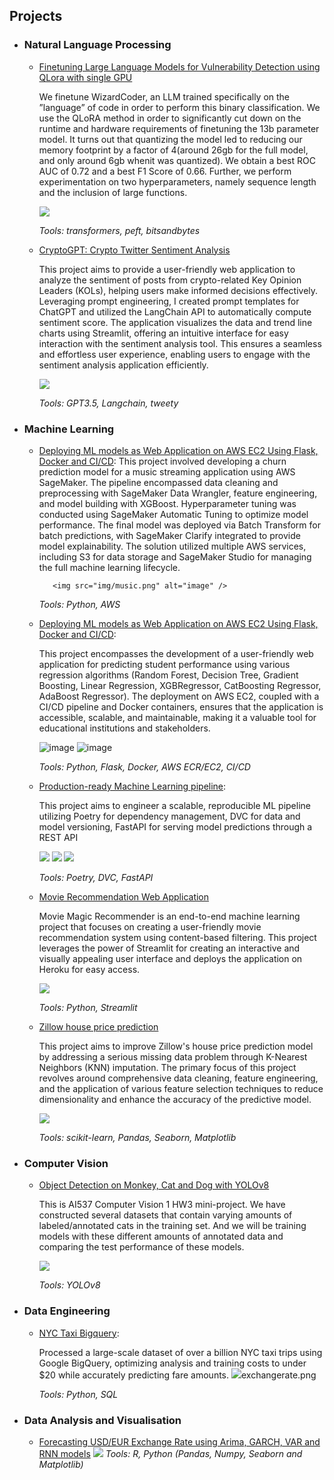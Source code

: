 
## Projects
- ### Natural Language Processing

  	- [Finetuning Large Language Models for Vulnerability Detection using QLora with single GPU](https://github.com/zhaoshijie1248/Finetuning-Large-Language-Models-for-Vulnerability-Detection)

   		We finetune WizardCoder, an LLM trained specifically on the ”language” of code in order to perform this binary classification. We use the QLoRA method in order to significantly cut down on the runtime and hardware requirements of finetuning the 13b parameter model. It turns out that quantizing the model led to reducing our memory footprint by a factor of 4(around 26gb for the full model, and only around 6gb whenit was quantized). We obtain a best ROC AUC of 0.72 and a best F1 Score of 0.66. Further, we perform experimentation on two hyperparameters, namely sequence length and the inclusion of large functions.

   		<img src="img/lora.png" > 
    
 		 _Tools: transformers, peft, bitsandbytes_

  	- [CryptoGPT: Crypto Twitter Sentiment Analysis](https://github.com/zhaoshijie1248/CryptoGPT-Crypto-Twitter-Sentiment-Analysis)

   		This project aims to provide a user-friendly web application to analyze the sentiment of posts from crypto-related Key Opinion Leaders (KOLs), helping users make informed decisions effectively. Leveraging prompt engineering, I created prompt templates for ChatGPT and utilized the LangChain API to automatically compute sentiment score. The application visualizes the data and trend line charts using Streamlit, offering an intuitive interface for easy interaction with the sentiment analysis tool. This ensures a seamless and effortless user experience, enabling users to engage with the sentiment analysis application efficiently.

   		<img src="img/crypto.png" > 
    
 		 _Tools: GPT3.5, Langchain, tweety_

- ### Machine Learning
   - [Deploying ML models as Web Application on AWS EC2 Using Flask, Docker and CI/CD](https://github.com/zhaoshijie1248/Customer-Churn-Model-for-Music-Streaming-App-using-AWS-Sagemaker):
     		This project involved developing a churn prediction model for a music streaming application using AWS SageMaker. The pipeline encompassed data cleaning and preprocessing with SageMaker Data Wrangler, feature engineering, and model building with XGBoost. Hyperparameter tuning was conducted using SageMaker Automatic Tuning to optimize model performance. The final model was deployed via Batch Transform for batch predictions, with SageMaker Clarify integrated to provide model explainability. The solution utilized multiple AWS services, including S3 for data storage and SageMaker Studio for managing the full machine learning lifecycle.

     		<img src="img/music.png" alt="image" />

     _Tools: Python, AWS_
    
   - [Deploying ML models as Web Application on AWS EC2 Using Flask, Docker and CI/CD](https://github.com/zhaoshijie1248/E2E_mlproject_with_deployment):

		This project encompasses the development of a user-friendly web application for predicting student performance using various regression algorithms (Random Forest, Decision Tree, Gradient Boosting, Linear Regression, XGBRegressor, CatBoosting Regressor, AdaBoost Regressor). The deployment on AWS EC2, coupled with a CI/CD pipeline and Docker containers, ensures that the application is accessible, scalable, and maintainable, making it a valuable tool for educational institutions and stakeholders.

		<img src="img/student.png" alt="image" />
		<img src="img/image.png" alt="image" />

	 _Tools: Python, Flask, Docker, AWS ECR/EC2, CI/CD_

   - [Production-ready Machine Learning pipeline](https://github.com/zhaoshijie1248/ML_pipeline):

		This project aims to engineer a scalable, reproducible ML pipeline utilizing Poetry for dependency management, DVC for data and
 model versioning, FastAPI for serving model predictions through a REST API

		<img src="img/pipeline.png" >
                <img src="img/hyperparameter-tuning.png" >
                <img src="img/predictionresult.png" >
  
	 _Tools: Poetry, DVC, FastAPI_
  
      
    - [Movie Recommendation Web Application](https://github.com/zhaoshijie1248/Movie-Recommend)
    
		Movie Magic Recommender is an end-to-end machine learning project that focuses on creating a user-friendly movie recommendation system using content-based filtering. This project leverages the power of Streamlit for creating an interactive and visually appealing user interface and deploys the application on Heroku for easy access.

		<img src="img/movie.png"> 

		_Tools: Python, Streamlit_

    
	- [Zillow house price prediction](https://github.com/zhaoshijie1248/Capstone-zillow-prediction)

   		This project aims to improve Zillow's house price prediction model by addressing a serious missing data problem through K-Nearest Neighbors (KNN) imputation. The primary focus of this project revolves around comprehensive data cleaning, feature engineering, and the application of various feature selection techniques to reduce dimensionality and enhance the accuracy of the predictive model.

   		<img src="img/zillow_ml.png" > 
     
   		_Tools: scikit-learn, Pandas, Seaborn, Matplotlib_

	


- ### Computer Vision
   	- [Object Detection on Monkey, Cat and Dog with YOLOv8](https://github.com/zhaoshijie1248/Object-Detection-with-YOLOv8/tree/005d72183927dfd47930860f8b167039ff60be17)

   		This is AI537 Computer Vision 1 HW3 mini-project. We have constructed several datasets that contain varying amounts of labeled/annotated cats in the training set. And we will be training models with these different amounts of annotated data and comparing the test performance of these models. 

   		<img src="img/cat.png" > 
    
 		 _Tools: YOLOv8_
    
- ### Data Engineering
    - [NYC Taxi Bigquery](https://github.com/zhaoshijie1248/NYC-Taxi-Bigquery):
 
		Processed a large-scale dataset of over a billion NYC taxi trips using Google BigQuery, optimizing analysis and
 training costs to under $20 while accurately predicting fare amounts.
                <img src="img/nyctaxi.png" >exchangerate.png
      
		_Tools: Python, SQL_
    

- ### Data Analysis and Visualisation

    - [Forecasting USD/EUR Exchange Rate using Arima, GARCH, VAR and RNN models](https://github.com/zhaoshijie1248/Forecasting-USD-EUR-Exchange-Rate)
		<img src="img/exchangerate.png" >
	        _Tools: R, Python (Pandas, Numpy, Seaborn and Matplotlib)_

	
	


